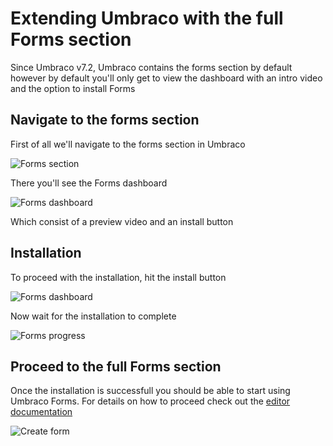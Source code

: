 # Extending Umbraco with the full Forms section

Since Umbraco v7.2, Umbraco contains the forms section by default however by default you'll only get to view the dashboard with an intro video and the option to install Forms

## Navigate to the forms section

First of all we'll navigate to the forms section in Umbraco

![Forms section](FormSection.png)

There you'll see the Forms dashboard

![Forms dashboard](FormsDashboard.png)

Which consist of a preview video and an install button

## Installation
To proceed with the installation, hit the install button

![Forms dashboard](InstallButton.png)

Now wait for the installation to complete

![Forms progress](InstallProgress.png)

## Proceed to the full Forms section

Once the installation is successfull you should be able to start using Umbraco Forms. For details on how to proceed check out the [editor documentation](../Editor/index.md)

![Create form](CreateForm.png)




 